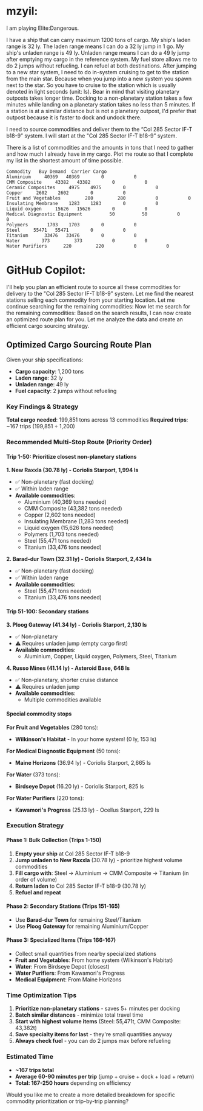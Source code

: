# mzyil: 
I am playing Elite:Dangerous.

I have a ship that can carry maximum 1200 tons of cargo. My ship's laden range is 32 ly. The laden range means I can do a 32 ly jump in 1 go. My ship's unladen range is 49 ly. Unladen range means I can do a 49 ly jump after emptying my cargo in the reference system. My fuel store allows me to do 2 jumps without refueling. I can refuel at both destinations. After jumping to a new star system, I need to do in-system cruising to get to the station from the main star. Because when you jump into a new system you spawn next to the star. So you have to cruise to the station which is usually denoted in light seconds (unit: ls). Bear in mind that visiting planetary outposts takes longer time. Docking to a non-planetary station takes a few minutes while landing on a planetary station takes no less than 5 minutes. If a station is at a similar distance but is not a planetary outpost, I'd prefer that outpost because it is faster to dock and undock there.

I need to source commodities and deliver them to the “Col 285 Sector IF-T b18-9” system. I will start at the "Col 285 Sector IF-T b18-9” system.

There is a list of commodities and the amounts in tons that I need to gather and how much I already have in my cargo.
Plot me route so that I complete my list in the shortest amount of time possible. 

```
Commodity	Buy	Demand	Carrier	Cargo
Aluminium	  40369	  40369	       0	       0
CMM Composite	  43382	  43382	       0	       0
Ceramic Composites	   4975	   4975	       0	       0
Copper	   2602	   2602	       0	       0
Fruit and Vegetables	     280	     280	       0	       0
Insulating Membrane	   1283	   1283	       0	       0
Liquid oxygen	  15626	  15626	       0	       0
Medical Diagnostic Equipment	      50	      50	       0	       0
Polymers	   1703	   1703	       0	       0
Steel	  55471	  55471	       0	       0
Titanium	  33476	  33476	       0	       0
Water	     373	     373	       0	       0
Water Purifiers	     220	     220	       0	       0
```

# GitHub Copilot:
I'll help you plan an efficient route to source all these commodities for delivery to the "Col 285 Sector IF-T b18-9" system. Let me find the nearest stations selling each commodity from your starting location. Let me continue searching for the remaining commodities: Now let me search for the remaining commodities: Based on the search results, I can now create an optimized route plan for you. Let me analyze the data and create an efficient cargo sourcing strategy.

## **Optimized Cargo Sourcing Route Plan**

Given your ship specifications:
- **Cargo capacity**: 1,200 tons
- **Laden range**: 32 ly
- **Unladen range**: 49 ly
- **Fuel capacity**: 2 jumps without refueling

### **Key Findings & Strategy**

**Total cargo needed**: 199,851 tons across 13 commodities
**Required trips**: ~167 trips (199,851 ÷ 1,200)

### **Recommended Multi-Stop Route (Priority Order)**

#### **Trip 1-50: Prioritize closest non-planetary stations**

**1. New Raxxla (30.78 ly) - Coriolis Starport, 1,994 ls**
- ✅ Non-planetary (fast docking)
- ✅ Within laden range
- **Available commodities**:
  - Aluminium (40,369 tons needed)
  - CMM Composite (43,382 tons needed)  
  - Copper (2,602 tons needed)
  - Insulating Membrane (1,283 tons needed)
  - Liquid oxygen (15,626 tons needed)
  - Polymers (1,703 tons needed)
  - Steel (55,471 tons needed)
  - Titanium (33,476 tons needed)

**2. Barad-dur Town (32.31 ly) - Coriolis Starport, 2,434 ls**
- ✅ Non-planetary (fast docking)
- ✅ Within laden range
- **Available commodities**:
  - Steel (55,471 tons needed)
  - Titanium (33,476 tons needed)

#### **Trip 51-100: Secondary stations**

**3. Ploog Gateway (41.34 ly) - Coriolis Starport, 2,130 ls**
- ✅ Non-planetary
- ⚠️ Requires unladen jump (empty cargo first)
- **Available commodities**:
  - Aluminium, Copper, Liquid oxygen, Polymers, Steel, Titanium

**4. Russo Mines (41.14 ly) - Asteroid Base, 648 ls**
- ✅ Non-planetary, shorter cruise distance
- ⚠️ Requires unladen jump
- **Available commodities**:
  - Multiple commodities available

#### **Special commodity stops**

**For Fruit and Vegetables** (280 tons):
- **Wilkinson's Habitat** - In your home system! (0 ly, 153 ls)

**For Medical Diagnostic Equipment** (50 tons):
- **Maine Horizons** (36.94 ly) - Coriolis Starport, 2,665 ls

**For Water** (373 tons):
- **Birdseye Depot** (16.20 ly) - Coriolis Starport, 825 ls

**For Water Purifiers** (220 tons):
- **Kawamori's Progress** (25.13 ly) - Ocellus Starport, 229 ls

### **Execution Strategy**

#### **Phase 1: Bulk Collection (Trips 1-150)**
1. **Empty your ship** at Col 285 Sector IF-T b18-9
2. **Jump unladen to New Raxxla** (30.78 ly) - prioritize highest volume commodities
3. **Fill cargo with**: Steel → Aluminium → CMM Composite → Titanium (in order of volume)
4. **Return laden** to Col 285 Sector IF-T b18-9 (30.78 ly)
5. **Refuel and repeat**

#### **Phase 2: Secondary Stations (Trips 151-165)**
- Use **Barad-dur Town** for remaining Steel/Titanium
- Use **Ploog Gateway** for remaining Aluminium/Copper

#### **Phase 3: Specialized Items (Trips 166-167)**
- Collect small quantities from nearby specialized stations
- **Fruit and Vegetables**: From home system (Wilkinson's Habitat)
- **Water**: From Birdseye Depot (closest)
- **Water Purifiers**: From Kawamori's Progress
- **Medical Equipment**: From Maine Horizons

### **Time Optimization Tips**

1. **Prioritize non-planetary stations** - saves 5+ minutes per docking
2. **Batch similar distances** - minimize total travel time
3. **Start with highest volume items** (Steel: 55,471t, CMM Composite: 43,382t)
4. **Save specialty items for last** - they're small quantities anyway
5. **Always check fuel** - you can do 2 jumps max before refueling

### **Estimated Time**
- **~167 trips total**
- **Average 60-90 minutes per trip** (jump + cruise + dock + load + return)
- **Total: 167-250 hours** depending on efficiency

Would you like me to create a more detailed breakdown for specific commodity prioritization or trip-by-trip planning?